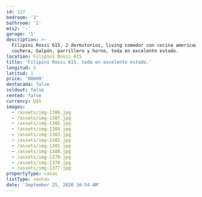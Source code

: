 ```yaml
---
id: 127
bedroom: '2'
bathroom: '1'
mts2: '-'
garage: '1'
description: >-
  Filipini Rossi 615, 2 dormitorios, living comedor con cocina americana,
  cochera, Galpón, parrillero y horno, toda en excelente estado.
location: Filipini Rossi 615
title: 'Filipini Rossi 615, toda en excelente estado.'
longitud: 1
latitud: 1
price: '80000'
destacada: false
soldout: false
rented: false
currency: U$S
images:
  - /assets/img-1386.jpg
  - /assets/img-1387.jpg
  - /assets/img-1385.jpg
  - /assets/img-1384.jpg
  - /assets/img-1383.jpg
  - /assets/img-1382.jpg
  - /assets/img-1381.jpg
  - /assets/img-1380.jpg
  - /assets/img-1379.jpg
  - /assets/img-1378.jpg
  - /assets/img-1377.jpg
propertyType: casas
listType: ventas
date: 'September 25, 2020 10:54 AM'
---
```



